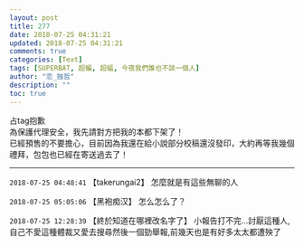 ```yaml
---
layout: post
title: 277
date: 2018-07-25 04:31:21
updated: 2018-07-25 04:31:21
comments: true
categories: [Text]
tags: [SUPERBAT, 超蝙, 超蝠, 今夜我們誰也不該一個人]
author: "恋_独哲"
description: ""
toc: true
---
```


<p dir="ltr"  >占tag抱歉<br />為保護代理安全，我先請對方把我的本都下架了！<br />已經預售的不要擔心，目前因為我還在給小說部分校稿還沒發印，大約再等我幾個禮拜，包包也已經在寄送過去了！</p>

---

`2018-07-25 04:48:41` 【takerungai2】 怎麼就是有這些無聊的人

`2018-07-25 05:05:06` 【黑袍痴汉】 怎么怎么了？

`2018-07-25 12:28:39` 【終於知道在哪裡改名字了】 小報告打不完...討厭這種人,自己不愛這種體裁又愛去搜尋然後一個勁舉報,前幾天也是有好多太太都遭殃了
